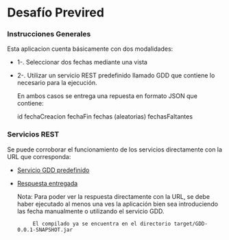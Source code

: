 # Desafío Previred

### Instrucciones Generales

Esta aplicacion cuenta básicamente con dos modalidades:

* 1-. Seleccionar dos fechas mediante una vista
* 2-. Utilizar un servicio REST predefinido llamado GDD que contiene lo necesario para la ejecución.

	En ambos casos se entrega una repuesta en formato JSON que contiene:
	
	id
	fechaCreacion
	fechaFin
	fechas (aleatorias)
	fechasFaltantes

### Servicios REST
Se puede corroborar el funcionamiento de los servicios directamente con la URL que corresponda:

* [Servicio GDD predefinido](http://localhost:8080/servicioGDD)
* [Respuesta entregada](http://localhost:8080/fechasJSON)

	Nota: Para poder ver la respuesta directamente con la URL, se debe 
		   haber ejecutado al menos una ves la aplicación bien sea introduciendo las fecha manualmente
		   o utilizando el servicio GDD.
		   
		   
		   
		   El compilado ya se encuentra en el directorio target/GDD-0.0.1-SNAPSHOT.jar
		   
		   
		   
		   